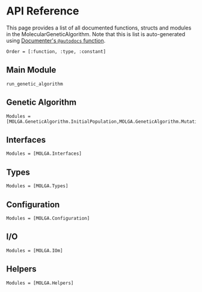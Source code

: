 # API Reference

This page provides a list of all documented functions, structs and modules in the MolecularGeneticAlgorithm. Note that this is list is auto-generated using [Documenter's `@autodocs` function](https://documenter.juliadocs.org/stable/man/syntax/#@autodocs-block).

```@index
Order = [:function, :type, :constant]
```

## Main Module

```@docs
run_genetic_algorithm
```

## Genetic Algorithm

```@autodocs
Modules = [MOLGA.GeneticAlgorithm.InitialPopulation,MOLGA.GeneticAlgorithm.Mutation,MOLGA.GeneticAlgorithm.Optimization,MOLGA.GeneticAlgorithm.Utils]
```

## Interfaces

```@autodocs
Modules = [MOLGA.Interfaces]
```

## Types

```@autodocs
Modules = [MOLGA.Types]
```

## Configuration

```@autodocs
Modules = [MOLGA.Configuration]
```

## I/O

```@autodocs
Modules = [MOLGA.IOm]
```

## Helpers

```@autodocs
Modules = [MOLGA.Helpers]
```
